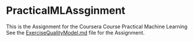 # PracticalMLAssginment
This is the Assignment for the Coursera Course Practical Machine Learning
See the [ExerciseQualityModel.md](https://github.com/Fabi1080Coursera/PracticalMLAssginment/blob/master/ExerciseQualityModel.md) file for the Assignment.

